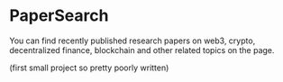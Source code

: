 # PaperSearch

You can find recently published research papers on web3, crypto, decentralized finance, blockchain and other related topics on the page.

(first small project so pretty poorly written)

